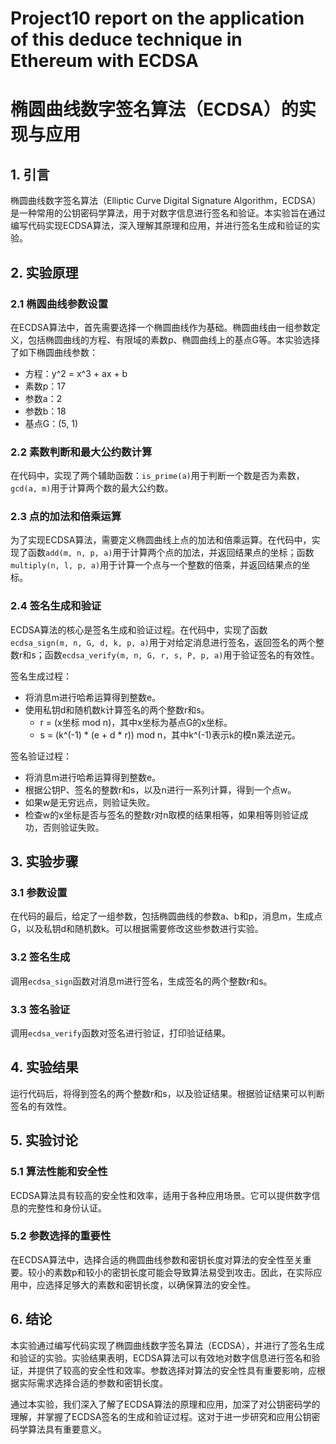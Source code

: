 # Project10 report on the application of this deduce technique in Ethereum with ECDSA
# 椭圆曲线数字签名算法（ECDSA）的实现与应用

## 1. 引言
椭圆曲线数字签名算法（Elliptic Curve Digital Signature Algorithm，ECDSA）是一种常用的公钥密码学算法，用于对数字信息进行签名和验证。本实验旨在通过编写代码实现ECDSA算法，深入理解其原理和应用，并进行签名生成和验证的实验。

## 2. 实验原理

### 2.1 椭圆曲线参数设置
在ECDSA算法中，首先需要选择一个椭圆曲线作为基础。椭圆曲线由一组参数定义，包括椭圆曲线的方程、有限域的素数p、椭圆曲线上的基点G等。本实验选择了如下椭圆曲线参数：
- 方程：y^2 = x^3 + ax + b
- 素数p：17
- 参数a：2
- 参数b：18
- 基点G：(5, 1)

### 2.2 素数判断和最大公约数计算
在代码中，实现了两个辅助函数：`is_prime(a)`用于判断一个数是否为素数，`gcd(a, m)`用于计算两个数的最大公约数。

### 2.3 点的加法和倍乘运算
为了实现ECDSA算法，需要定义椭圆曲线上点的加法和倍乘运算。在代码中，实现了函数`add(m, n, p, a)`用于计算两个点的加法，并返回结果点的坐标；函数`multiply(n, l, p, a)`用于计算一个点与一个整数的倍乘，并返回结果点的坐标。

### 2.4 签名生成和验证
ECDSA算法的核心是签名生成和验证过程。在代码中，实现了函数`ecdsa_sign(m, n, G, d, k, p, a)`用于对给定消息进行签名，返回签名的两个整数r和s；函数`ecdsa_verify(m, n, G, r, s, P, p, a)`用于验证签名的有效性。

签名生成过程：
- 将消息m进行哈希运算得到整数e。
- 使用私钥d和随机数k计算签名的两个整数r和s。
  - r = (x坐标 mod n)，其中x坐标为基点G的x坐标。
  - s = (k^(-1) * (e + d * r)) mod n，其中k^(-1)表示k的模n乘法逆元。

签名验证过程：
- 将消息m进行哈希运算得到整数e。
- 根据公钥P、签名的整数r和s，以及n进行一系列计算，得到一个点w。
- 如果w是无穷远点，则验证失败。
- 检查w的x坐标是否与签名的整数r对n取模的结果相等，如果相等则验证成功，否则验证失败。

## 3. 实验步骤

### 3.1 参数设置
在代码的最后，给定了一组参数，包括椭圆曲线的参数a、b和p，消息m，生成点G，以及私钥d和随机数k。可以根据需要修改这些参数进行实验。

### 3.2 签名生成
调用`ecdsa_sign`函数对消息m进行签名，生成签名的两个整数r和s。

### 3.3 签名验证
调用`ecdsa_verify`函数对签名进行验证，打印验证结果。

## 4. 实验结果
运行代码后，将得到签名的两个整数r和s，以及验证结果。根据验证结果可以判断签名的有效性。

## 5. 实验讨论

### 5.1 算法性能和安全性
ECDSA算法具有较高的安全性和效率，适用于各种应用场景。它可以提供数字信息的完整性和身份认证。

### 5.2 参数选择的重要性
在ECDSA算法中，选择合适的椭圆曲线参数和密钥长度对算法的安全性至关重要。较小的素数p和较小的密钥长度可能会导致算法易受到攻击。因此，在实际应用中，应选择足够大的素数和密钥长度，以确保算法的安全性。

## 6. 结论
本实验通过编写代码实现了椭圆曲线数字签名算法（ECDSA），并进行了签名生成和验证的实验。实验结果表明，ECDSA算法可以有效地对数字信息进行签名和验证，并提供了较高的安全性和效率。参数选择对算法的安全性具有重要影响，应根据实际需求选择合适的参数和密钥长度。

通过本实验，我们深入了解了ECDSA算法的原理和应用，加深了对公钥密码学的理解，并掌握了ECDSA签名的生成和验证过程。这对于进一步研究和应用公钥密码学算法具有重要意义。

